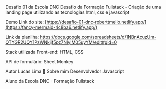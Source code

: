 Desafio 01 da Escola DNC
Desafio da Formação Fullstack - Criação de uma landing page utilizando as tecnologias html, css e javascript

Demo
Link do site: [https://desafio-01-dnc-roberttmello.netlify.app/](https://fancy-mermaid-4c8ba6.netlify.app/)

Link da planilha: https://docs.google.com/spreadsheets/d/1NBnAcuzUm-QTYGR2UQY1PzWNkijf5pz7NIylM05uyYM/edit#gid=0

Stack utilizada
Front-end: HTML, CSS

API de formulário: Sheet Monkey

Autor
Lucas Lima
🚀 Sobre mim
Desenvolvedor Javascript

Aluno da Escola DNC - Formação Fullstack
